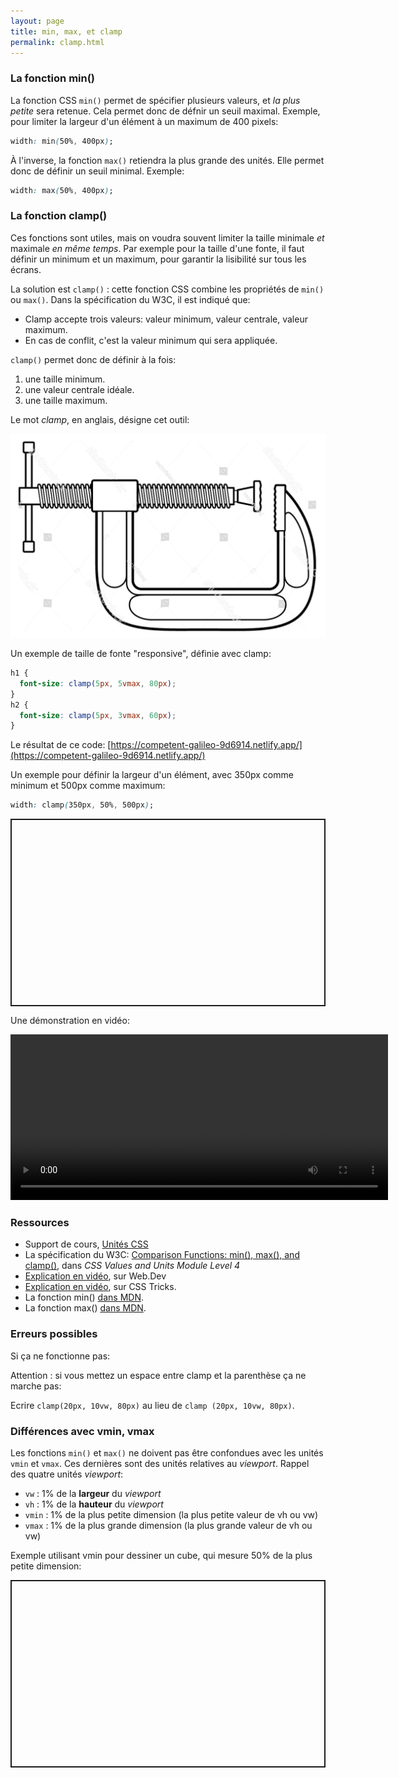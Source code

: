 ```yaml
---
layout: page
title: min, max, et clamp
permalink: clamp.html
---
```


### La fonction min()

La fonction CSS `min()` permet de spécifier plusieurs valeurs, et *la plus petite* sera retenue. Cela permet donc de défnir un seuil maximal. Exemple, pour limiter la largeur d'un élément à un maximum de 400 pixels:

```css
width: min(50%, 400px);
```

À l'inverse, la fonction `max()` retiendra la plus grande des unités. Elle permet donc de définir un seuil minimal. Exemple:

```css
width: max(50%, 400px);
```

### La fonction clamp()

Ces fonctions sont utiles, mais on voudra souvent limiter la taille minimale *et* maximale *en même temps*. Par exemple pour la taille d'une fonte, il faut définir un minimum et un maximum, pour garantir la lisibilité sur tous les écrans.

La solution est `clamp()` : cette fonction CSS combine les propriétés de `min()` ou `max()`. Dans la spécification du W3C, il est indiqué que:

* Clamp accepte trois valeurs: valeur minimum, valeur centrale, valeur maximum.
* En cas de conflit, c'est la valeur minimum qui sera appliquée.

`clamp()` permet donc de définir à la fois:

1. une taille minimum. 
2. une valeur centrale idéale.
3. une taille maximum. 

Le mot *clamp*, en anglais, désigne cet outil:

![Un serre-joints](img/clamp/clamp.jpg)

Un exemple de taille de fonte "responsive", définie avec clamp:

```css
h1 {
  font-size: clamp(5px, 5vmax, 80px);
}
h2 {
  font-size: clamp(5px, 3vmax, 60px);
}
```

Le résultat de ce code: [https://competent-galileo-9d6914.netlify.app/](https://competent-galileo-9d6914.netlify.app/)

Un exemple pour définir la largeur d'un élément, avec 350px comme minimum et 500px comme maximum:

```css
width: clamp(350px, 50%, 500px);
```

<p class="codepen" data-height="300" data-default-tab="css,result" data-slug-hash="bGpoGdJ" data-editable="true" data-user="una" style="height: 300px; box-sizing: border-box; display: flex; align-items: center; justify-content: center; border: 2px solid; margin: 1em 0; padding: 1em;"></p>

Une démonstration en vidéo:

<video width="604" height="265" controls>
  <source src="img/clamp/clamp-demo.mp4" type="video/mp4">
</video>


### Ressources

- Support de cours, [Unités CSS](https://cours-web.ch/css/units.html)
- La spécification du W3C: [Comparison Functions: min(), max(), and clamp()](https://www.w3.org/TR/css-values-4/#comp-func), dans *CSS Values and Units Module Level 4*
- [Explication en vidéo](https://web.dev/min-max-clamp/), sur Web.Dev
- [Explication en vidéo](https://css-tricks.com/min-max-and-clamp-are-css-magic/), sur CSS Tricks.
- La fonction min() [dans MDN](https://developer.mozilla.org/fr/docs/Web/CSS/min()).
- La fonction max() [dans MDN](https://developer.mozilla.org/fr/docs/Web/CSS/max()).


### Erreurs possibles

Si ça ne fonctionne pas:

Attention : si vous mettez un espace entre clamp et la parenthèse ça ne marche pas:

Ecrire `clamp(20px, 10vw, 80px)` au lieu de `clamp (20px, 10vw, 80px)`.


### Différences avec vmin, vmax

Les fonctions `min()` et `max()` ne doivent pas être confondues avec les unités `vmin` et `vmax`. Ces dernières sont des unités relatives au *viewport*. Rappel des quatre unités *viewport*:

- `vw` :	1% de la **largeur** du *viewport*
- `vh` :	1% de la **hauteur** du *viewport*
- `vmin` :	1% de la plus petite dimension (la plus petite valeur de vh ou vw)
- `vmax` :	1% de la plus grande dimension (la plus grande valeur de vh ou vw)

Exemple utilisant vmin pour dessiner un cube, qui mesure 50% de la plus petite dimension:

<p class="codepen" data-height="300" data-default-tab="css,result" data-slug-hash="LYjWLyo" data-editable="true" data-user="eracom" style="height: 300px; box-sizing: border-box; display: flex; align-items: center; justify-content: center; border: 2px solid; margin: 1em 0; padding: 1em;"></p>